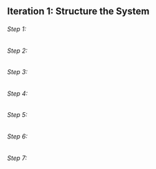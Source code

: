 ## Iteration 1: Structure the System

###### Step 1:  

###### Step 2:  

###### Step 3:  

###### Step 4:  

###### Step 5:  

###### Step 6:  

###### Step 7:  
